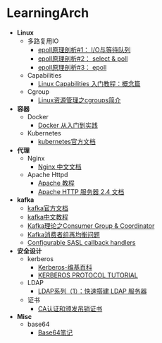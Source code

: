 # LearningArch

- **Linux**
  - 多路复用IO
    - [epoll原理剖析#1： I/O与等待队列](https://medium.com/@heshaobo2012/epoll%E5%8E%9F%E7%90%86%E5%89%96%E6%9E%90-1-i-o-d062d47fb07a)
    - [epoll原理剖析#2： select & poll](https://medium.com/@heshaobo2012/epoll%E5%8E%9F%E7%90%86%E5%89%96%E6%9E%90-3-select-poll-8d23b0a12906)
    - [epoll原理剖析#3： epoll](https://medium.com/@heshaobo2012/epoll%E5%8E%9F%E7%90%86%E5%89%96%E6%9E%90-3-epoll-bf9cdcf5e50)
  - Capabilities
    - [Linux Capabilities 入门教程：概念篇](https://fuckcloudnative.io/posts/linux-capabilities-why-they-exist-and-how-they-work/)
  - Cgroup
    - [Linux资源管理之cgroups简介](https://tech.meituan.com/2015/03/31/cgroups.html) 
- **容器**
  - Docker
    - [Docker 从入门到实践](https://yeasy.gitbook.io/docker_practice/) 
  - Kubernetes
    - [kubernetes官方文档](https://kubernetes.io/zh/) 
- **代理**
  - Nginx
    - [Nginx 中文文档](https://www.docs4dev.com/docs/zh/nginx/current/reference)
  - Apache Httpd
    - [Apache 教程](https://www.yiibai.com/apache_http)
    - [Apache HTTP 服务器 2.4 文档](http://httpd.apache.org/docs/2.4/) 
- **kafka**
  - [kafka官方文档](https://kafka.apache.org/documentation/)
  - [kafka中文教程](https://www.orchome.com/kafka/index)
  - [Kafka理论之Consumer Group & Coordinator](https://yhyr.github.io/2018/12/26/Kafka%E7%90%86%E8%AE%BA%E4%B9%8BConsumer-Group-Coordinator/)
  - [Kafka消费者组再均衡问题](https://www.cnblogs.com/FG123/p/10095125.html)
  - [Configurable SASL callback handlers](https://cwiki.apache.org/confluence/display/KAFKA/KIP-86%3A+Configurable+SASL+callback+handlers)
- **安全设计**
  - kerberos
    - [Kerberos-维基百科](https://zh.wikipedia.org/wiki/Kerberos)
    - [KERBEROS PROTOCOL TUTORIAL](https://www.kerberos.org/software/tutorial.html)
  - LDAP
    - [LDAP系列（1）：快速搭建 LDAP 服务器](http://guleilab.com/2018/07/24/LDAP1/)
  - 证书
    - [CA认证和颁发吊销证书](https://www.cnblogs.com/along21/p/7595912.html)
- **Misc**
  - base64
    - [Base64笔记](http://www.ruanyifeng.com/blog/2008/06/base64.html)
